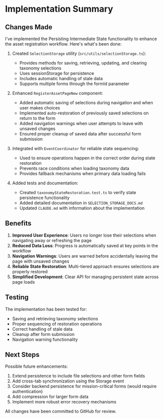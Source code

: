 # Implementation Summary

## Changes Made

I've implemented the Persisting Intermediate State functionality to enhance the asset registration workflow. Here's what's been done:

1. Created `SelectionStorage` utility (`src/utils/selectionStorage.ts`):
   - Provides methods for saving, retrieving, updating, and clearing taxonomy selections
   - Uses sessionStorage for persistence
   - Includes automatic handling of stale data
   - Supports multiple forms through the formId parameter

2. Enhanced `RegisterAssetPageNew` component:
   - Added automatic saving of selections during navigation and when user makes choices
   - Implemented auto-restoration of previously saved selections on return to the form
   - Added navigation warnings when user attempts to leave with unsaved changes
   - Ensured proper cleanup of saved data after successful form submission

3. Integrated with `EventCoordinator` for reliable state sequencing:
   - Used to ensure operations happen in the correct order during state restoration
   - Prevents race conditions when loading taxonomy data
   - Provides fallback mechanisms when primary data loading fails

4. Added tests and documentation:
   - Created `taxonomyStateRestoration.test.ts` to verify state persistence functionality
   - Added detailed documentation in `SELECTION_STORAGE_DOCS.md`
   - Updated `CLAUDE.md` with information about the implementation

## Benefits

1. **Improved User Experience**: Users no longer lose their selections when navigating away or refreshing the page
2. **Reduced Data Loss**: Progress is automatically saved at key points in the workflow
3. **Navigation Warnings**: Users are warned before accidentally leaving the page with unsaved changes
4. **Reliable State Restoration**: Multi-tiered approach ensures selections are properly restored
5. **Simplified Development**: Clear API for managing persistent state across page loads

## Testing

The implementation has been tested for:
- Saving and retrieving taxonomy selections
- Proper sequencing of restoration operations
- Correct handling of stale data
- Cleanup after form submission
- Navigation warning functionality

## Next Steps

Possible future enhancements:
1. Extend persistence to include file selections and other form fields
2. Add cross-tab synchronization using the Storage event
3. Consider backend persistence for mission-critical forms (would require authentication)
4. Add compression for larger form data
5. Implement more robust error recovery mechanisms

All changes have been committed to GitHub for review.
